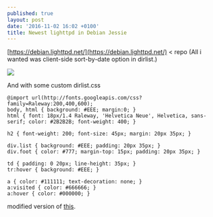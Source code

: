 ```yaml
---
published: true
layout: post
date: '2016-11-02 16:02 +0100'
title: Newest lighttpd in Debian Jessie
---
```

[https://debian.lighttpd.net/](https://debian.lighttpd.net/) < repo (All i wanted was client-side sort-by-date option in dirlist.)

![](https://cdn.scrot.moe/images/2016/11/02/lighttpd_crop.png)

And with some custom dirlist.css

    @import url(http://fonts.googleapis.com/css?family=Raleway:200,400,600);
    body, html { background: #EEE; margin:0; }
    html { font: 18px/1.4 Raleway, 'Helvetica Neue', Helvetica, sans-serif; color: #2B2B2B; font-weight: 400; }
    
    h2 { font-weight: 200; font-size: 45px; margin: 20px 35px; }
    
    div.list { background: #EEE; padding: 20px 35px; }
    div.foot { color: #777; margin-top: 15px; padding: 20px 35px; }
    
    td { padding: 0 20px; line-height: 35px; }
    tr:hover { background: #EEE; }
    
    a { color: #111111; text-decoration: none; }
    a:visited { color: #666666; }
    a:hover { color: #000000; }
    
modified version of [this](https://redmine.lighttpd.net/boards/3/topics/5418).


